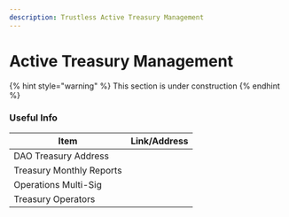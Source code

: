 ```yaml
---
description: Trustless Active Treasury Management
---
```


# Active Treasury Management

{% hint style="warning" %}
This section is under construction
{% endhint %}

### Useful Info

| Item                     | Link/Address |
| ------------------------ | ------------ |
| DAO Treasury Address     |              |
| Treasury Monthly Reports |              |
| Operations Multi-Sig     |              |
| Treasury Operators       |              |
